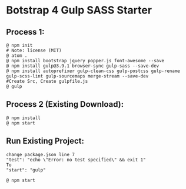 # Botstrap 4 Gulp SASS Starter


## Process 1:


	@ npm init
	# Note: license (MIT)
	@ atom .
	@ npm install bootstrap jquery popper.js font-awesome --save
	@ npm install gulp@3.9.1 browser-sync gulp-sass --save-dev
	@ npm install autoprefixer gulp-clean-css gulp-postcss gulp-rename gulp-scss-lint gulp-sourcemaps merge-stream --save-dev
	#Create Src, Create gulpfile.js
	@ gulp


## Process 2 (Existing Download):


	@ npm install
	@ npm start
	
## Run Existing Project:


	change package.json line 7
	"test": "echo \"Error: no test specified\" && exit 1"
	To
	"start": "gulp"
	
	@ npm start
